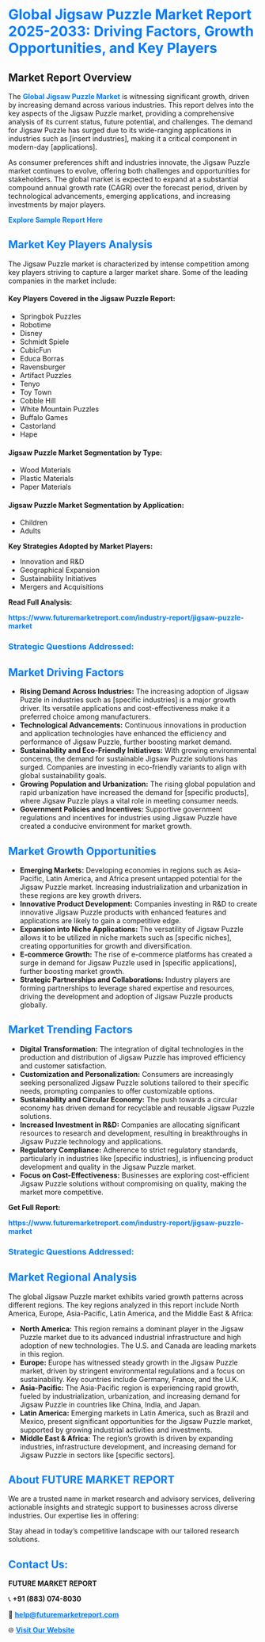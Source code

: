 <h1 style="color: #007BFF;">Global Jigsaw Puzzle Market Report 2025-2033: Driving Factors, Growth Opportunities, and Key Players</h1>

<section id="overview">
<h2>Market Report Overview</h2>
<p>The <a href="https://www.futuremarketreport.com/industry-report/jigsaw-puzzle-market" style="color: #007BFF; text-decoration: none;"><strong>Global Jigsaw Puzzle Market</strong></a> is witnessing significant growth, driven by increasing demand across various industries. This report delves into the key aspects of the Jigsaw Puzzle market, providing a comprehensive analysis of its current status, future potential, and challenges. The demand for Jigsaw Puzzle has surged due to its wide-ranging applications in industries such as [insert industries], making it a critical component in modern-day [applications].</p>
<p>As consumer preferences shift and industries innovate, the Jigsaw Puzzle market continues to evolve, offering both challenges and opportunities for stakeholders. The global market is expected to expand at a substantial compound annual growth rate (CAGR) over the forecast period, driven by technological advancements, emerging applications, and increasing investments by major players.</p>
</section>

<section id="overview">
<p><a href="https://www.futuremarketreport.com/request-sample/reportId=107728" style="color: #007BFF; text-decoration: none;"><strong>Explore Sample Report Here</strong></a></p>
</section>

<section id="key-players">
<h2 style="color: #007BFF;">Market Key Players Analysis</h2>
<p>The Jigsaw Puzzle market is characterized by intense competition among key players striving to capture a larger market share. Some of the leading companies in the market include:</p>
<h4>Key Players Covered in the Jigsaw Puzzle Report:</h4>
<ul><li>Springbok Puzzles</li><li>Robotime</li><li>Disney</li><li>Schmidt Spiele</li><li>CubicFun</li><li>Educa Borras</li><li>Ravensburger</li><li>Artifact Puzzles</li><li>Tenyo</li><li>Toy Town</li><li>Cobble Hill</li><li>White Mountain Puzzles</li><li>Buffalo Games</li><li>Castorland</li><li>Hape</li></ul>
<h4>Jigsaw Puzzle Market Segmentation by Type:</h4>
<ul><li>Wood Materials</li><li>Plastic Materials</li><li>Paper Materials</li></ul>

<h4>Jigsaw Puzzle Market Segmentation by Application:</h4>
<ul><li>Children</li><li>Adults</li></ul>
<p><strong>Key Strategies Adopted by Market Players:</strong></p>
<ul>
<li>Innovation and R&D</li>
<li>Geographical Expansion</li>
<li>Sustainability Initiatives</li>
<li>Mergers and Acquisitions</li>
</ul>
</section>

<section>
<p><strong>Read Full Analysis: </strong></p><a href="https://www.futuremarketreport.com/industry-report/jigsaw-puzzle-market" style="color: #007BFF; text-decoration: none;"><strong>https://www.futuremarketreport.com/industry-report/jigsaw-puzzle-market</strong></a>
<h3 style="color: #007BFF;">Strategic Questions Addressed:</h3>
</section>

<section id="driving-factors">
<h2 style="color: #007BFF;">Market Driving Factors</h2>
<ul>
<li><strong>Rising Demand Across Industries:</strong> The increasing adoption of Jigsaw Puzzle in industries such as [specific industries] is a major growth driver. Its versatile applications and cost-effectiveness make it a preferred choice among manufacturers.</li>
<li><strong>Technological Advancements:</strong> Continuous innovations in production and application technologies have enhanced the efficiency and performance of Jigsaw Puzzle, further boosting market demand.</li>
<li><strong>Sustainability and Eco-Friendly Initiatives:</strong> With growing environmental concerns, the demand for sustainable Jigsaw Puzzle solutions has surged. Companies are investing in eco-friendly variants to align with global sustainability goals.</li>
<li><strong>Growing Population and Urbanization:</strong> The rising global population and rapid urbanization have increased the demand for [specific products], where Jigsaw Puzzle plays a vital role in meeting consumer needs.</li>
<li><strong>Government Policies and Incentives:</strong> Supportive government regulations and incentives for industries using Jigsaw Puzzle have created a conducive environment for market growth.</li>
</ul>
</section>

<section id="growth-opportunities">
<h2 style="color: #007BFF;">Market Growth Opportunities</h2>
<ul>
<li><strong>Emerging Markets:</strong> Developing economies in regions such as Asia-Pacific, Latin America, and Africa present untapped potential for the Jigsaw Puzzle market. Increasing industrialization and urbanization in these regions are key growth drivers.</li>
<li><strong>Innovative Product Development:</strong> Companies investing in R&D to create innovative Jigsaw Puzzle products with enhanced features and applications are likely to gain a competitive edge.</li>
<li><strong>Expansion into Niche Applications:</strong> The versatility of Jigsaw Puzzle allows it to be utilized in niche markets such as [specific niches], creating opportunities for growth and diversification.</li>
<li><strong>E-commerce Growth:</strong> The rise of e-commerce platforms has created a surge in demand for Jigsaw Puzzle used in [specific applications], further boosting market growth.</li>
<li><strong>Strategic Partnerships and Collaborations:</strong> Industry players are forming partnerships to leverage shared expertise and resources, driving the development and adoption of Jigsaw Puzzle products globally.</li>
</ul>
</section>

<section id="trending-factors">
<h2 style="color: #007BFF;">Market Trending Factors</h2>
<ul>
<li><strong>Digital Transformation:</strong> The integration of digital technologies in the production and distribution of Jigsaw Puzzle has improved efficiency and customer satisfaction.</li>
<li><strong>Customization and Personalization:</strong> Consumers are increasingly seeking personalized Jigsaw Puzzle solutions tailored to their specific needs, prompting companies to offer customizable options.</li>
<li><strong>Sustainability and Circular Economy:</strong> The push towards a circular economy has driven demand for recyclable and reusable Jigsaw Puzzle solutions.</li>
<li><strong>Increased Investment in R&D:</strong> Companies are allocating significant resources to research and development, resulting in breakthroughs in Jigsaw Puzzle technology and applications.</li>
<li><strong>Regulatory Compliance:</strong> Adherence to strict regulatory standards, particularly in industries like [specific industries], is influencing product development and quality in the Jigsaw Puzzle market.</li>
<li><strong>Focus on Cost-Effectiveness:</strong> Businesses are exploring cost-efficient Jigsaw Puzzle solutions without compromising on quality, making the market more competitive.</li>
</ul>
</section>

<section>
<p><strong>Get Full Report: </strong></p><a href="https://www.futuremarketreport.com/industry-report/jigsaw-puzzle-market" style="color: #007BFF; text-decoration: none;"><strong>https://www.futuremarketreport.com/industry-report/jigsaw-puzzle-market</strong></a>
<h3 style="color: #007BFF;">Strategic Questions Addressed:</h3>
</section>


<section id="regional-analysis">
<h2 style="color: #007BFF;">Market Regional Analysis</h2>
<p>The global Jigsaw Puzzle market exhibits varied growth patterns across different regions. The key regions analyzed in this report include North America, Europe, Asia-Pacific, Latin America, and the Middle East & Africa:</p>
<ul>
<li><strong>North America:</strong> This region remains a dominant player in the Jigsaw Puzzle market due to its advanced industrial infrastructure and high adoption of new technologies. The U.S. and Canada are leading markets in this region.</li>
<li><strong>Europe:</strong> Europe has witnessed steady growth in the Jigsaw Puzzle market, driven by stringent environmental regulations and a focus on sustainability. Key countries include Germany, France, and the U.K.</li>
<li><strong>Asia-Pacific:</strong> The Asia-Pacific region is experiencing rapid growth, fueled by industrialization, urbanization, and increasing demand for Jigsaw Puzzle in countries like China, India, and Japan.</li>
<li><strong>Latin America:</strong> Emerging markets in Latin America, such as Brazil and Mexico, present significant opportunities for the Jigsaw Puzzle market, supported by growing industrial activities and investments.</li>
<li><strong>Middle East & Africa:</strong> The region’s growth is driven by expanding industries, infrastructure development, and increasing demand for Jigsaw Puzzle in sectors like [specific sectors].</li>
</ul>
</section>

<footer>
<h2 style="color: #007BFF;">About FUTURE MARKET REPORT</h2>
<p>We are a trusted name in market research and advisory services, delivering actionable insights and strategic support to businesses across diverse industries. Our expertise lies in offering:</p>

<p>Stay ahead in today’s competitive landscape with our tailored research solutions.</p>

<h2 style="color: #007BFF;">Contact Us:</h2>
<p><strong>FUTURE MARKET REPORT</strong></p>
<p>📞 <strong>+91 (883) 074-8030</strong></p>
<p>📧 <strong><a href="mailto:help@futuremarketreport.com" style="color: #007BFF;">help@futuremarketreport.com</a></strong></p>
<p>🌐 <strong><a href="https://www.futuremarketreport.com/" style="color: #007BFF;">Visit Our Website</a></strong></p>
</footer>